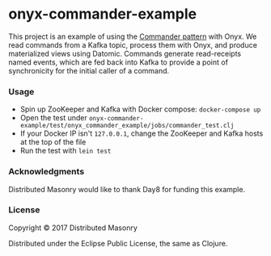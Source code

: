 # onyx-commander-example

This project is an example of using the [Commander pattern](https://www.youtube.com/watch?v=B1-gS0oEtYc) with Onyx.
We read commands from a Kafka topic, process them with Onyx, and produce materialized views using Datomic.
Commands generate read-receipts named events, which are fed back into Kafka to provide a point of synchronicity
for the initial caller of a command.

### Usage

- Spin up ZooKeeper and Kafka with Docker compose: `docker-compose up`
- Open the test under `onyx-commander-example/test/onyx_commander_example/jobs/commander_test.clj`
- If your Docker IP isn't `127.0.0.1`, change the ZooKeeper and Kafka hosts at the top of the file
- Run the test with `lein test`

### Acknowledgments

Distributed Masonry would like to thank Day8 for funding this example.

### License

Copyright © 2017 Distributed Masonry

Distributed under the Eclipse Public License, the same as Clojure.
